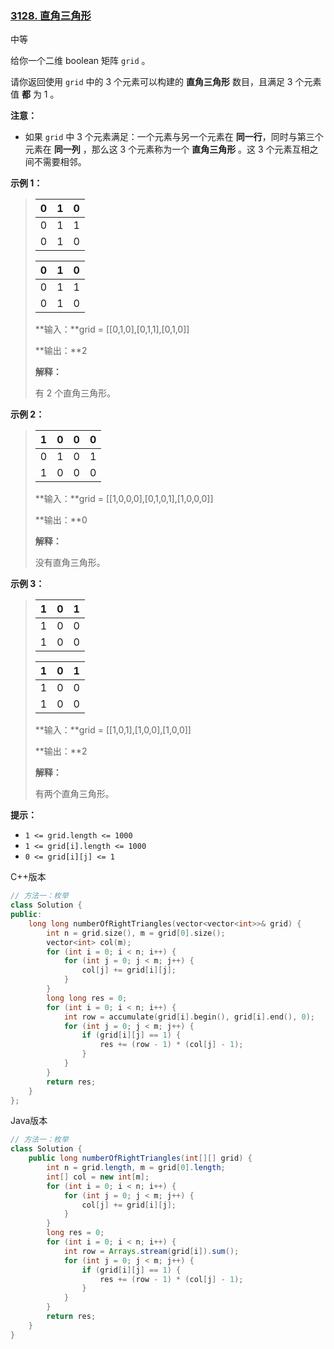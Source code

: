 ### [3128. 直角三角形](https://leetcode.cn/problems/right-triangles/)

中等

给你一个二维 boolean 矩阵 `grid` 。

请你返回使用 `grid` 中的 3 个元素可以构建的 **直角三角形** 数目，且满足 3 个元素值 **都** 为 1 。

**注意：**

- 如果 `grid` 中 3 个元素满足：一个元素与另一个元素在 **同一行**，同时与第三个元素在 **同一列** ，那么这 3 个元素称为一个 **直角三角形** 。这 3 个元素互相之间不需要相邻。

**示例 1：**

> | 0    | 1    | 0    |
> | ---- | ---- | ---- |
> | 0    | 1    | 1    |
> | 0    | 1    | 0    |
>
> | 0    | 1    | 0    |
> | ---- | ---- | ---- |
> | 0    | 1    | 1    |
> | 0    | 1    | 0    |
>
> **输入：**grid = [[0,1,0],[0,1,1],[0,1,0]]
>
> **输出：**2
>
> **解释：**
>
> 有 2 个直角三角形。

**示例 2：**

> | 1    | 0    | 0    | 0    |
> | ---- | ---- | ---- | ---- |
> | 0    | 1    | 0    | 1    |
> | 1    | 0    | 0    | 0    |
>
> **输入：**grid = [[1,0,0,0],[0,1,0,1],[1,0,0,0]]
>
> **输出：**0
>
> **解释：**
>
> 没有直角三角形。

**示例 3：**

> | 1    | 0    | 1    |
> | ---- | ---- | ---- |
> | 1    | 0    | 0    |
> | 1    | 0    | 0    |
>
> | 1    | 0    | 1    |
> | ---- | ---- | ---- |
> | 1    | 0    | 0    |
> | 1    | 0    | 0    |
>
> **输入：**grid = [[1,0,1],[1,0,0],[1,0,0]]
>
> **输出：**2
>
> **解释：**
>
> 有两个直角三角形。

**提示：**

- `1 <= grid.length <= 1000`
- `1 <= grid[i].length <= 1000`
- `0 <= grid[i][j] <= 1`

C++版本

```c++
// 方法一：枚举
class Solution {
public:
    long long numberOfRightTriangles(vector<vector<int>>& grid) {
        int n = grid.size(), m = grid[0].size();
        vector<int> col(m);
        for (int i = 0; i < n; i++) {
            for (int j = 0; j < m; j++) {
                col[j] += grid[i][j];
            }
        }
        long long res = 0;
        for (int i = 0; i < n; i++) {
            int row = accumulate(grid[i].begin(), grid[i].end(), 0);
            for (int j = 0; j < m; j++) {
                if (grid[i][j] == 1) {
                    res += (row - 1) * (col[j] - 1);
                }
            }
        }
        return res;
    }
};
```

Java版本

```java
// 方法一：枚举
class Solution {
    public long numberOfRightTriangles(int[][] grid) {
        int n = grid.length, m = grid[0].length;
        int[] col = new int[m];
        for (int i = 0; i < n; i++) {
            for (int j = 0; j < m; j++) {
                col[j] += grid[i][j];
            }
        }
        long res = 0;
        for (int i = 0; i < n; i++) {
            int row = Arrays.stream(grid[i]).sum();
            for (int j = 0; j < m; j++) {
                if (grid[i][j] == 1) {
                    res += (row - 1) * (col[j] - 1);
                }
            }
        }
        return res;
    }
}
```

